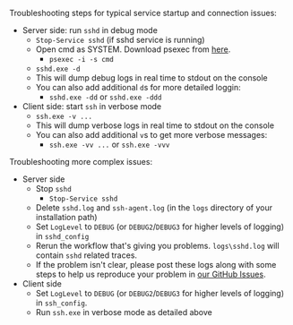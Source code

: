 Troubleshooting steps for typical service startup and connection issues:

* Server side: run `sshd` in debug mode
  * `Stop-Service sshd` (if sshd service is running)
  * Open cmd as SYSTEM. Download psexec from [here](https://docs.microsoft.com/en-us/sysinternals/downloads/psexec).
    * `psexec -i -s cmd`
  * `sshd.exe -d`
  * This will dump debug logs in real time to stdout on the console
  * You can also add additional `d`s for more detailed loggin:
    * `sshd.exe -dd` or `sshd.exe -ddd`
* Client side: start `ssh` in verbose mode
  * `ssh.exe -v ...`
  * This will dump verbose logs in real time to stdout on the console
  * You can also add additional `v`s to get more verbose messages:
    * `ssh.exe -vv ...` or `ssh.exe -vvv`

Troubleshooting more complex issues:
* Server side
  * Stop `sshd`
    * `Stop-Service sshd`
  * Delete `sshd.log` and `ssh-agent.log` (in the `logs` directory of your installation path)
  * Set `LogLevel` to `DEBUG` (or `DEBUG2`/`DEBUG3` for higher levels of logging) in `sshd_config`
  * Rerun the workflow that's giving you problems. `logs\sshd.log` will contain `sshd` related traces.
  * If the problem isn't clear, please post these logs along with some steps to help us reproduce your problem in [our GitHub Issues](https://github.com/powershell/Win32-OpenSSH/issues).
* Client side
  * Set `LogLevel` to `DEBUG` (or `DEBUG2`/`DEBUG3` for higher levels of logging) in `ssh_config`. 
  * Run `ssh.exe` in verbose mode as detailed above

[Secure file]: https://github.com/PowerShell/Win32-OpenSSH/wiki/Security-protection-of-various-files-in-win32-openssh